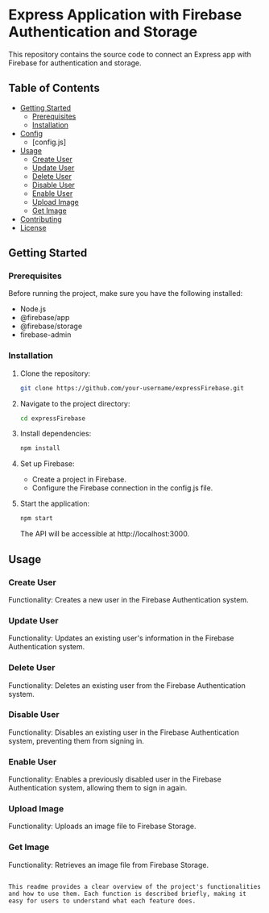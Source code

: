 # Express Application with Firebase Authentication and Storage

This repository contains the source code to connect an Express app with Firebase for authentication and storage.

## Table of Contents

- [Getting Started](#getting-started)
  - [Prerequisites](#prerequisites)
  - [Installation](#installation)
- [Config](#firebaseConfig)
  - [config.js]
- [Usage](#usage)
  - [Create User](#create-user)
  - [Update User](#update-user)
  - [Delete User](#delete-user)
  - [Disable User](#disable-user)
  - [Enable User](#enable-user)
  - [Upload Image](#upload-image)
  - [Get Image](#get-image)
- [Contributing](#contributing)
- [License](#license)

## Getting Started

### Prerequisites

Before running the project, make sure you have the following installed:

- Node.js
- @firebase/app
- @firebase/storage
- firebase-admin

### Installation

1. Clone the repository:

   ```bash
   git clone https://github.com/your-username/expressFirebase.git
   ```

2. Navigate to the project directory:

   ```bash
   cd expressFirebase
   ```

3. Install dependencies:

   ```bash
   npm install
   ```

4. Set up Firebase:

   - Create a project in Firebase.
   - Configure the Firebase connection in the config.js file.

5. Start the application:

   ```bash
   npm start
   ```

   The API will be accessible at http://localhost:3000.

## Usage

### Create User

Functionality: Creates a new user in the Firebase Authentication system.

### Update User

Functionality: Updates an existing user's information in the Firebase Authentication system.

### Delete User

Functionality: Deletes an existing user from the Firebase Authentication system.

### Disable User

Functionality: Disables an existing user in the Firebase Authentication system, preventing them from signing in.

### Enable User

Functionality: Enables a previously disabled user in the Firebase Authentication system, allowing them to sign in again.

### Upload Image

Functionality: Uploads an image file to Firebase Storage.

### Get Image

Functionality: Retrieves an image file from Firebase Storage.

```

This readme provides a clear overview of the project's functionalities and how to use them. Each function is described briefly, making it easy for users to understand what each feature does.